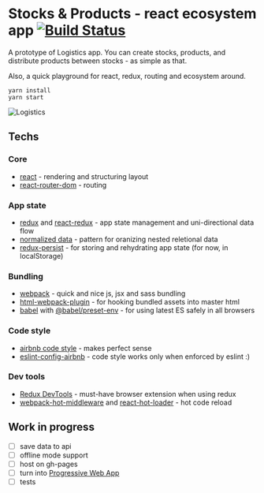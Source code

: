 # Stocks & Products - react ecosystem app [![Build Status](https://img.shields.io/travis/bubenshchykov/logistics-react-app/master.svg)](https://travis-ci.org/bubenshchykov/logistics-react-app)

A prototype of Logistics app. You can create stocks, products, and distribute products between stocks - as simple as that.

Also, a quick playground for react, redux, routing and ecosystem around.

```
yarn install
yarn start
```

![Logistics](https://media.giphy.com/media/13ofcTggHtvOEg/giphy.gif)

## Techs

### Core
* [react](https://reactjs.org/) - rendering and structuring layout
* [react-router-dom](https://www.npmjs.com/package/react-router-dom) - routing

### App state 
* [redux](https://redux.js.org/) and [react-redux](https://github.com/reactjs/react-redux) - app state management and uni-directional data flow
* [normalized data](https://redux.js.org/docs/recipes/reducers/NormalizingStateShape.html) - pattern for oranizing nested reletional data
* [redux-persist](https://github.com/rt2zz/redux-persist) - for storing and rehydrating app state (for now, in localStorage)

### Bundling
* [webpack](https://webpack.github.io/) - quick and nice js, jsx and sass bundling
* [html-webpack-plugin](https://github.com/jantimon/html-webpack-plugin) - for hooking bundled assets into master html
* [babel](https://babeljs.io/) with [@babel/preset-env](https://github.com/babel/babel/tree/master/packages/babel-preset-env) - for using latest ES safely in all browsers

### Code style
* [airbnb code style](https://github.com/airbnb/javascript) - makes perfect sense
* [eslint-config-airbnb](https://www.npmjs.com/package/eslint-config-airbnb) - code style works only when enforced by eslint :)

### Dev tools
* [Redux DevTools](https://chrome.google.com/webstore/detail/redux-devtools/lmhkpmbekcpmknklioeibfkpmmfibljd?hl=ru) - must-have browser extension when using redux
* [webpack-hot-middleware](https://github.com/glenjamin/webpack-hot-middleware) and [react-hot-loader](https://github.com/gaearon/react-hot-loader) - hot code reload

## Work in progress
- [ ] save data to api
- [ ] offline mode support
- [ ] host on gh-pages
- [ ] turn into [Progressive Web App](https://developers.google.com/web/progressive-web-apps/)
- [ ] tests 
